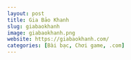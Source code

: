 ```yaml
---
layout: post
title: Gia Bảo Khanh
slug: giabaokhanh
image: giabaokhanh.png
website: https://giabaokhanh.com/
categories: [Bài bạc, Chơi game, .com]
---
```

